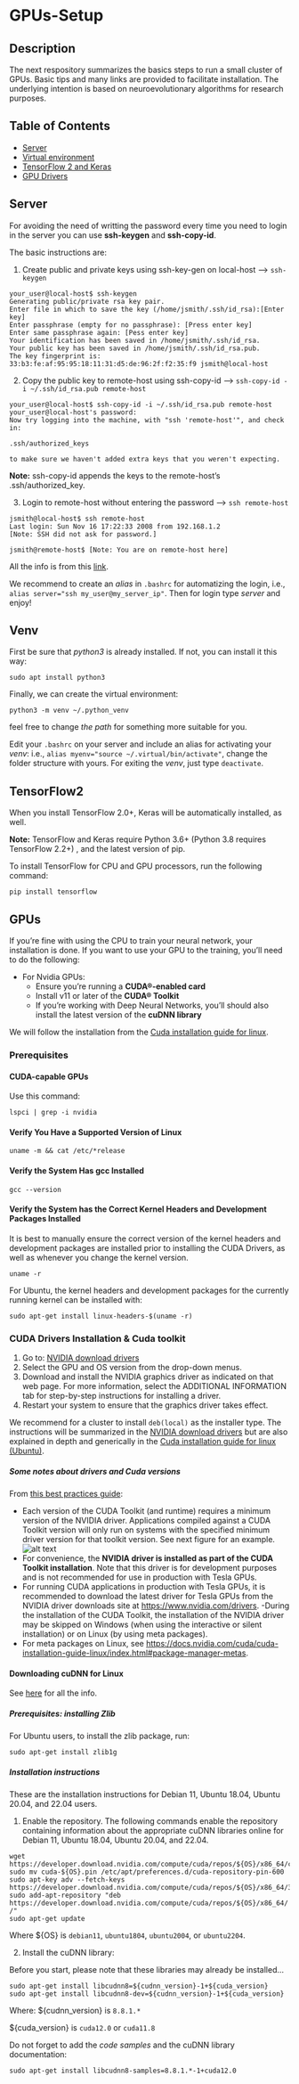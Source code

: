 # GPUs-Setup

## Description

The next respository summarizes the basics steps to run a small cluster of GPUs. Basic tips and many links are provided to facilitate installation. The underlying intention is based on neuroevolutionary algorithms for research purposes.

## Table of Contents

- [Server](#server)
- [Virtual environment](#venv)
- [TensorFlow 2 and Keras](#tensorflow2)
- [GPU Drivers](#gpus)

## Server

For avoiding the need of writting the password every time you need to login in the server you can use **ssh-keygen** and **ssh-copy-id**.

The basic instructions are:
1. Create public and private keys using ssh-key-gen on local-host --> `ssh-keygen`
```
your_user@local-host$ ssh-keygen
Generating public/private rsa key pair.
Enter file in which to save the key (/home/jsmith/.ssh/id_rsa):[Enter key]
Enter passphrase (empty for no passphrase): [Press enter key]
Enter same passphrase again: [Pess enter key]
Your identification has been saved in /home/jsmith/.ssh/id_rsa.
Your public key has been saved in /home/jsmith/.ssh/id_rsa.pub.
The key fingerprint is:
33:b3:fe:af:95:95:18:11:31:d5:de:96:2f:f2:35:f9 jsmith@local-host
```
2. Copy the public key to remote-host using ssh-copy-id --> `ssh-copy-id -i ~/.ssh/id_rsa.pub remote-host`
```
your_user@local-host$ ssh-copy-id -i ~/.ssh/id_rsa.pub remote-host
your_user@local-host's password:
Now try logging into the machine, with "ssh 'remote-host'", and check in:

.ssh/authorized_keys

to make sure we haven't added extra keys that you weren't expecting.
```
**Note:** ssh-copy-id appends the keys to the remote-host’s .ssh/authorized_key.

3.  Login to remote-host without entering the password --> `ssh remote-host`
```
jsmith@local-host$ ssh remote-host
Last login: Sun Nov 16 17:22:33 2008 from 192.168.1.2
[Note: SSH did not ask for password.]

jsmith@remote-host$ [Note: You are on remote-host here]
```
All the info is from this [link](https://urldefense.com/v3/__https://www.thegeekstuff.com/2008/11/3-steps-to-perform-ssh-login-without-password-using-ssh-keygen-ssh-copy-id/__;!!KwNVnqRv!A_x86MYnut7a45t1fPXr1g2zn_sYDNoHeCdK5_ysde-LDEh9dtsR7aG_QtV1xpQLKKOdqENFuXXv4tv5lTwVETFGEIA$).

We recommend to create an *alias* in ```.bashrc``` for automatizing the login, i.e., ```alias server="ssh my_user@my_server_ip"```. Then for login type *server* and enjoy!

## Venv

First be sure that *python3* is already installed. If not, you can install it this way: 
```
sudo apt install python3
```
Finally, we can create the virtual environment:
```
python3 -m venv ~/.python_venv
```
feel free to change *the path* for something more suitable for you.

Edit your ```.bashrc``` on your server and include an alias for activating your *venv*: i.e., ```alias myenv="source ~/.virtual/bin/activate"```, change the folder structure with yours. For exiting the *venv*, just type ```deactivate```.

## TensorFlow2
When you install TensorFlow 2.0+,  Keras will be automatically installed, as well.

**Note:** TensorFlow and Keras require Python 3.6+ (Python 3.8 requires TensorFlow 2.2+) , and the latest version of pip.

To install TensorFlow for CPU and GPU processors, run the following command:
```
pip install tensorflow
```

## GPUs 

If you’re fine with using the CPU to train your neural network, your installation is done. If you want to use your GPU to the training, you’ll need to do the following:

- For Nvidia GPUs:
  - Ensure you’re running a **CUDA®-enabled card**
  - Install v11 or later of the **CUDA® Toolkit**
  - If you’re working with Deep Neural Networks, you’ll should also install the latest version of the **cuDNN library**

We will follow the installation from the [Cuda installation guide for linux](https://docs.nvidia.com/cuda/cuda-installation-guide-linux/).

### Prerequisites
#### CUDA-capable GPUs
Use this command:
```
lspci | grep -i nvidia
```
#### Verify You Have a Supported Version of Linux
```
uname -m && cat /etc/*release
```
#### Verify the System Has gcc Installed
```
gcc --version
```
#### Verify the System has the Correct Kernel Headers and Development Packages Installed
It is best to manually ensure the correct version of the kernel headers and development packages are installed prior to installing the CUDA Drivers, as well as whenever you change the kernel version.
```
uname -r
```
For Ubuntu, the kernel headers and development packages for the currently running kernel can be installed with:
```
sudo apt-get install linux-headers-$(uname -r)
```
### CUDA Drivers Installation & Cuda toolkit
1. Go to: [NVIDIA download drivers](https://developer.nvidia.com/cuda-downloads)
2. Select the GPU and OS version from the drop-down menus.
3. Download and install the NVIDIA graphics driver as indicated on that web page. For more information, select the ADDITIONAL INFORMATION tab for step-by-step instructions for installing a driver.
4. Restart your system to ensure that the graphics driver takes effect.

We recommend for a cluster to install `deb(local)` as the installer type. The instructions will be summarized in the [NVIDIA download drivers](https://developer.nvidia.com/cuda-downloads) but are also explained in depth and generically in the [Cuda installation guide for linux (Ubuntu)](https://docs.nvidia.com/cuda/cuda-installation-guide-linux/index.html#ubuntu). 
##### Some notes about drivers and Cuda versions
From [this best practices guide](https://docs.nvidia.com/cuda/cuda-c-best-practices-guide/index.html#deploying-cuda-applications):
- Each version of the CUDA Toolkit (and runtime) requires a minimum version of the NVIDIA driver. Applications compiled against a CUDA Toolkit version will only run on systems with the specified minimum driver version for that toolkit version. See next figure for an example.
![alt text](https://docs.nvidia.com/cuda/cuda-c-best-practices-guide/_images/CTK-and-min-driver-versions.png)
- For convenience, the **NVIDIA driver is installed as part of the CUDA Toolkit installation**. Note that this driver is for development purposes and is not recommended for use in production with Tesla GPUs.
- For running CUDA applications in production with Tesla GPUs, it is recommended to download the latest driver for Tesla GPUs from the NVIDIA driver downloads site at https://www.nvidia.com/drivers.
-During the installation of the CUDA Toolkit, the installation of the NVIDIA driver may be skipped on Windows (when using the interactive or silent installation) or on Linux (by using meta packages).
- For meta packages on Linux, see https://docs.nvidia.com/cuda/cuda-installation-guide-linux/index.html#package-manager-metas.

#### Downloading cuDNN for Linux
See [here](https://docs.nvidia.com/deeplearning/cudnn/install-guide/index.html) for all the info.
##### Prerequisites: installing Zlib
For Ubuntu users, to install the zlib package, run:
```
sudo apt-get install zlib1g
```
##### Installation instructions
These are the installation instructions for Debian 11, Ubuntu 18.04, Ubuntu 20.04, and 22.04 users.
1. Enable the repository. The following commands enable the repository containing information about the appropriate cuDNN libraries online for Debian 11, Ubuntu 18.04, Ubuntu 20.04, and 22.04.
```
wget https://developer.download.nvidia.com/compute/cuda/repos/${OS}/x86_64/cuda-${OS}.pin
sudo mv cuda-${OS}.pin /etc/apt/preferences.d/cuda-repository-pin-600
sudo apt-key adv --fetch-keys https://developer.download.nvidia.com/compute/cuda/repos/${OS}/x86_64/3bf863cc.pub
sudo add-apt-repository "deb https://developer.download.nvidia.com/compute/cuda/repos/${OS}/x86_64/ /"
sudo apt-get update
```
Where ${OS} is `debian11`, `ubuntu1804`, `ubuntu2004`, or `ubuntu2204`.

2. Install the cuDNN library:

Before you start, please note that these libraries may already be installed...
```
sudo apt-get install libcudnn8=${cudnn_version}-1+${cuda_version}
sudo apt-get install libcudnn8-dev=${cudnn_version}-1+${cuda_version}
```
Where:
${cudnn_version} is `8.8.1.*`

${cuda_version} is `cuda12.0` or `cuda11.8`

Do not forget to add the *code samples* and the cuDNN library documentation:
```
sudo apt-get install libcudnn8-samples=8.8.1.*-1+cuda12.0
```
